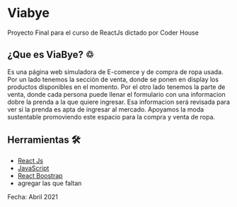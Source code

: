  #  Viabye 
Proyecto Final para el curso de ReactJs dictado por Coder House 

 ## ¿Que es ViaBye? ♲
Es una página web simuladora de E-comerce y de compra de ropa usada.  
Por un lado tenemos la sección de venta, donde se ponen en display los productos disponibles en el momento. 
Por el otro lado tenemos la parte de venta, donde cada persona puede llenar el formulario con una informacion dobre la prenda a la que quiere ingresar. Esa informacion será revisada para ver si la prenda es apta de ingresar al mercado. 
Apoyamos la moda sustentable promoviendo este espacio para la compra y venta de ropa. 

## Herramientas 🛠

* [React Js](https://reactjs.org/)
* [JavaScript](https://www.javascript.com/) 
* [React Boostrap](https://fontawesome.com/) 
* agregar las que faltan 

Fecha: Abril 2021